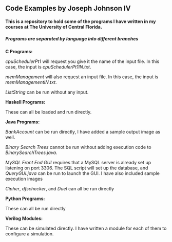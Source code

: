 ## Code Examples by Joseph Johnson IV

#### This is a repository to hold some of the programs I have written in my courses at The University of Central Florida.

##### Programs are separated by language into different branches

**C Programs:**

_cpuSchedulerPt1_ will request you give it the name of the input file. In this case, the input is _cpuSchedulerPt1IN.txt_.

_memManagement_ will also request an input file. In this case, the input is _memManagementIN.txt_.

_ListString_ can be run without any input.

**Haskell Programs:**

These can all be loaded and run directly.

**Java Programs:**

_BankAccount_ can be run directly, I have added a sample output image as well.

_Binary Search Trees_ cannot be run without adding execution code to _BinarySearchTrees.java_.

_MySQL Front End GUI_ requires that a MySQL server is already set up listening on port 3306. The SQL script will set up the database, and _QueryGUI.java_ can be run to launch the GUI. I have      also included sample execution images

_Cipher_, _dfschecker_, and _Duel_ can all be run directly

**Python Programs:**

These can all be run directly

**Verilog Modules:**

These can be simulated directly. I have written a module for each of them to configure a simulation.
